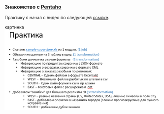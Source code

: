 ### Знакомство с [Pentaho](https://www.hitachivantara.com/en-us/products/pentaho-plus-platform/data-integration-analytics/pentaho-community-edition.html)

Практику я начал с видео по следующей [ссылке](https://www.youtube.com/watch?v=K3X9wIC0jO8).

картинка ![картинка](https://github.com/SainSinner/DE-101/blob/f7e511f956497db91851409dd0efb18882b897fe/Module4/DE%20-%20101%20Lab%204.4/sources/jpg/practice.png)